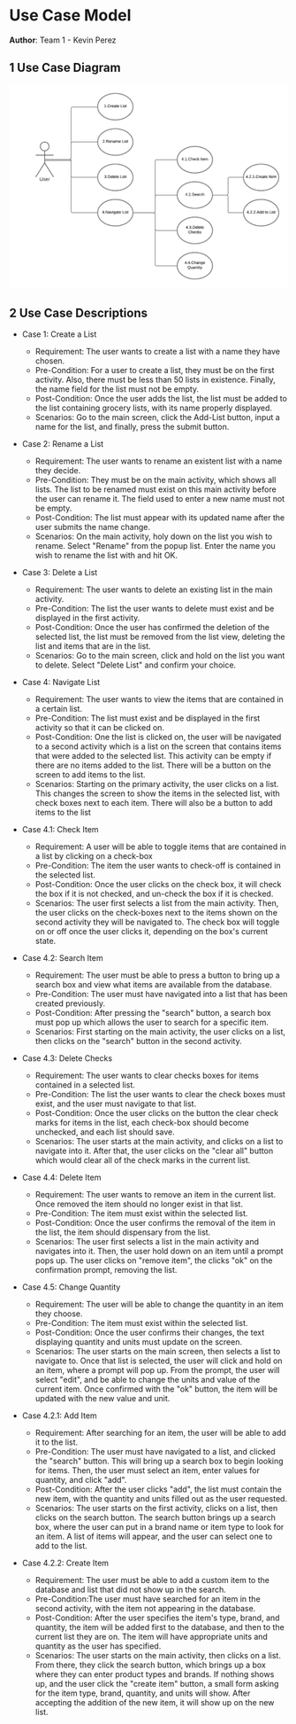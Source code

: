 # Use Case Model


**Author**: Team 1 - Kevin Perez

## 1 Use Case Diagram

![](resources/Use-Case-Diagram.png)

## 2 Use Case Descriptions

- Case 1: Create a List
    - Requirement: The user wants to create a list with a name they have chosen.
    - Pre-Condition: For a user to create a list, they must be on the first activity. Also, there must be less than 50 lists in existence. Finally, the name field for the list must not be empty.
    - Post-Condition: Once the user adds the list, the list must be added to the list containing grocery lists, with its name properly displayed.
    - Scenarios: Go to the main screen, click the Add-List button, input a name for the list, and finally, press the submit button.
    
- Case 2: Rename a List
    - Requirement: The user wants to rename an existent list with a name they decide.
    - Pre-Condition: They must be on the main activity, which shows all lists. The list to be renamed must exist on this main activity before the user can rename it. The field used to enter a new name must not be empty.
    - Post-Condition: The list must appear with its updated name after the user submits the name change.
    - Scenarios: On the main activity, holy down on the list you wish to rename. Select "Rename" from the popup list. Enter the name you wish to rename the list with and hit OK.
    
- Case 3: Delete a List
    - Requirement: The user wants to delete an existing list in the main activity.
    - Pre-Condition: The list the user wants to delete must exist and be displayed in the first activity.
    - Post-Condition: Once the user has confirmed the deletion of the selected list, the list must be removed from the list view, deleting the list and items that are in the list.
    - Scenarios: Go to the main screen, click and hold on the list you want to delete. Select "Delete List" and confirm your choice.
    
- Case 4: Navigate List
    - Requirement: The user wants to view the items that are contained in a certain list.
    - Pre-Condition: The list must exist and be displayed in the first activity so that it can be clicked on. 
    - Post-Condition: One the list is clicked on, the user will be navigated to a second activity which is a list on the screen that contains items that were added to the selected list. This activity can be empty if there are no items added to the list. There will be a button on the screen to add items to the list.
    - Scenarios: Starting on the primary activity, the user clicks on a list. This changes the screen to show the items in the selected list, with check boxes next to each item. There will also be a button to add items to the list
    
- Case 4.1: Check Item
    - Requirement: A user will be able to toggle items that are contained in a list by clicking on a check-box
    - Pre-Condition: The item the user wants to check-off is contained in the selected list. 
    - Post-Condition: Once the user clicks on the check box, it will check the box if it is not checked, and un-check the box if it is checked.
    - Scenarios: The user first selects a list from the main activity. Then, the user clicks on the check-boxes next to the items shown on the second activity they will be navigated to. The check box will toggle on or off once the user clicks it, depending on the box's current state.

- Case 4.2: Search Item
    - Requirement: The user must be able to press a button to bring up a search box and view what items are available from the database.
    - Pre-Condition: The user must have navigated into a list that has been created previously.
    - Post-Condition: After pressing the "search" button, a search box must pop up which allows the user to search for a specific item.
    - Scenarios: First starting on the main activity, the user clicks on a list, then clicks on the "search" button in the second activity.

- Case 4.3: Delete Checks
    - Requirement: The user wants to clear checks boxes for items contained in a selected list.
    - Pre-Condition: The list the user wants to clear the check boxes must exist, and the user must navigate to that list.
    - Post-Condition: Once the user clicks on the button the clear check marks for items in the list, each check-box should become unchecked, and each list should save.
    - Scenarios: The user starts at the main activity, and clicks on a list to navigate into it. After that, the user clicks on the "clear all" button which would clear all of the check marks in the current list.

- Case 4.4: Delete Item
    - Requirement: The user wants to remove an item in the current list. Once removed the item should no longer exist in that list.
    - Pre-Condition: The item must exist within the selected list.
    - Post-Condition: Once the user confirms the removal of the item in the list, the item should dispensary from the list.
    - Scenarios: The user first selects a list in the main activity and navigates into it. Then, the user hold down on an item until a prompt pops up. The user clicks on "remove item", the clicks "ok" on the confirmation prompt, removing the list.

- Case 4.5: Change Quantity
    - Requirement: The user will be able to change the quantity in an item they choose.
    - Pre-Condition: The item must exist within the selected list.
    - Post-Condition: Once the user confirms their changes, the text displaying quantity and units must update on the screen.
    - Scenarios: The user starts on the main screen, then selects a list to navigate to. Once that list is selected, the user will click and hold on an item, where a prompt will pop up. From the prompt, the user will select "edit", and be able to change the units and value of the current item. Once confirmed with the "ok" button, the item will be updated with the new value and unit.

- Case 4.2.1: Add Item
    - Requirement: After searching for an item, the user will be able to add it to the list.
    - Pre-Condition: The user must have navigated to a list, and clicked the "search" button. This will bring up a search box to begin looking for items. Then, the user must select an item, enter values for quantity, and click "add".
    - Post-Condition: After the user clicks "add", the list must contain the new item, with the quantity and units filled out as the user requested.
    - Scenarios: The user starts on the first activity, clicks on a list, then clicks on the search button. The search button brings up a search box, where the user can put in a brand name or item type to look for an item. A list of items will appear, and the user can select one to add to the list.

- Case 4.2.2: Create Item
    - Requirement: The user must be able to add a custom item to the database and list that did not show up in the search.
    - Pre-Condition:The user must have searched for an item in the second activity, with the item not appearing in the database.
    - Post-Condition: After the user specifies the item's type, brand, and quantity, the item will be added first to the database, and then to the current list they are on. The item will have appropriate units and quantity as the user has specified.
    - Scenarios: The user starts on the main activity, then clicks on a list. From there, they click the search button, which brings up a box where they can enter product types and brands. If nothing shows up, and the user click the "create item" button, a small form asking for the item type, brand, quantity, and units will show. After accepting the addition of the new item, it will show up on the new list.


    

